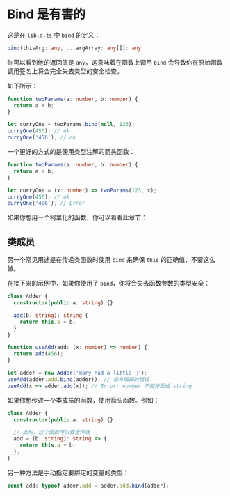 # Bind 是有害的

这是在 `lib.d.ts` 中 `bind` 的定义：

```ts
bind(thisArg: any, ...argArray: any[]): any
```

你可以看到他的返回值是 `any`，这意味着在函数上调用 `bind` 会导致你在原始函数调用签名上将会完全失去类型的安全检查。

如下所示：

```ts
function twoParams(a: number, b: number) {
  return a + b;
}

let curryOne = twoParams.bind(null, 123);
curryOne(456); // ok
curryOne('456'); // ok
```

一个更好的方式的是使用类型注解的箭头函数：

```ts
function twoParams(a: number, b: number) {
  return a + b;
}

let curryOne = (x: number) => twoParams(123, x);
curryOne(456); // ok
curryOne('456'); // Error
```

如果你想用一个柯里化的函数，你可以看看此章节：

## 类成员

另一个常见用途是在传递类函数时使用 `bind` 来确保 `this` 的正确值，不要这么做。

在接下来的示例中，如果你使用了 `bind`，你将会失去函数参数的类型安全：

```ts
class Adder {
  constructor(public a: string) {}

  add(b: string): string {
    return this.a + b;
  }
}

function useAdd(add: (x: number) => number) {
  return add(456);
}

let adder = new Adder('mary had a little 🐑');
useAdd(adder.add.bind(adder)); // 没有编译的错误
useAdd(x => adder.add(x)); // Error: number 不能分配给 string
```

如果你想传递一个类成员的函数，使用箭头函数。例如：

```ts
class Adder {
  constructor(public a: string) {}

  // 此时，这个函数可以安全传递
  add = (b: string): string => {
    return this.a + b;
  };
}
```

另一种方法是手动指定要绑定的变量的类型：

```ts
const add: typeof adder.add = adder.add.bind(adder);
```
